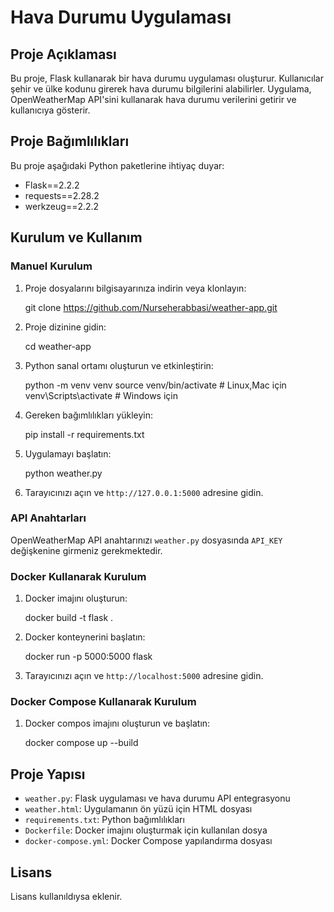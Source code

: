 # Hava Durumu Uygulaması

## Proje Açıklaması

Bu proje, Flask kullanarak bir hava durumu uygulaması oluşturur. Kullanıcılar şehir ve ülke kodunu girerek hava durumu bilgilerini alabilirler. Uygulama, OpenWeatherMap API'sini kullanarak hava durumu verilerini getirir ve kullanıcıya gösterir.

## Proje Bağımlılıkları

Bu proje aşağıdaki Python paketlerine ihtiyaç duyar:

- Flask==2.2.2
- requests==2.28.2
- werkzeug==2.2.2

## Kurulum ve Kullanım

### Manuel Kurulum

1. Proje dosyalarını bilgisayarınıza indirin veya klonlayın:

    git clone https://github.com/Nurseherabbasi/weather-app.git

2. Proje dizinine gidin:

    cd weather-app

3. Python sanal ortamı oluşturun ve etkinleştirin:

    python -m venv venv
    source venv/bin/activate  # Linux,Mac için
    venv\Scripts\activate     # Windows için

4. Gereken bağımlılıkları yükleyin:

    pip install -r requirements.txt

5. Uygulamayı başlatın:

    python weather.py

6. Tarayıcınızı açın ve `http://127.0.0.1:5000` adresine gidin.

### API Anahtarları

OpenWeatherMap API anahtarınızı `weather.py` dosyasında `API_KEY` değişkenine girmeniz gerekmektedir.


### Docker Kullanarak Kurulum

1. Docker imajını oluşturun:

    docker build -t flask .

2. Docker konteynerini başlatın:

    docker run -p 5000:5000 flask

3. Tarayıcınızı açın ve `http://localhost:5000` adresine gidin.

### Docker Compose Kullanarak Kurulum

1. Docker compos imajını oluşturun ve başlatın:
   
    docker compose up --build

## Proje Yapısı

- `weather.py`: Flask uygulaması ve hava durumu API entegrasyonu
- `weather.html`: Uygulamanın ön yüzü için HTML dosyası
- `requirements.txt`: Python bağımlılıkları
- `Dockerfile`: Docker imajını oluşturmak için kullanılan dosya
- `docker-compose.yml`: Docker Compose yapılandırma dosyası

## Lisans
Lisans kullanıldıysa eklenir.